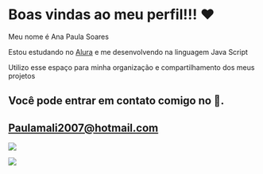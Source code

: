  # Boas vindas ao meu perfil!!! ❤️ 
 Meu nome é Ana Paula Soares
 
 Estou estudando no [Alura](https://www.alura.com.br) e me desenvolvendo na linguagem Java Script
 
 Utilizo esse espaço para minha organização e compartilhamento dos meus projetos

 ## Você pode entrar em contato comigo no 📧.

 ## Paulamali2007@hotmail.com


 ![](https://media.tenor.com/s1oAPkm0SCkAAAAC/power-rangers-yellow-power-ranger.gif)
 

 ![](https://media.tenor.com/jNXwTFt0PFMAAAAM/spongebob-squarepants.gif)

